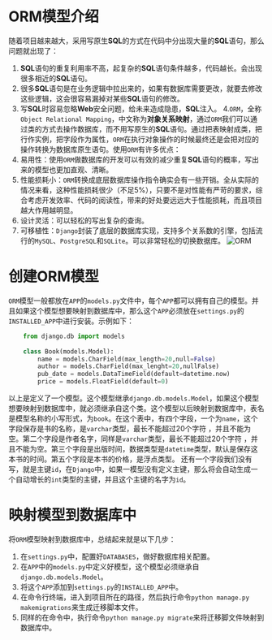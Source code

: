 # ORM模型介绍

随着项目越来越大，采用写原生**SQL**的方式在代码中分出现大量的**SQL**语句，那么问题就出现了：
1. **SQL**语句的重复利用率不高，起复杂的**SQL**语句条件越多，代码越长。会出现很多相近的**SQL**语句。
2. 很多**SQL**语句是在业务逻辑中拉出来的，如果有数据库需要更改，就要去修改这些逻辑，这会很容易漏掉对某些**SQL**语句的修改。
3. 写**SQL**时容易忽略**Web**安全问题，给未来造成隐患，**SQL**注入。
4.`ORM`，全称`Object Relational Mapping`，中文称为**对象关系映射**，通过`ORM`我们可以通过类的方式去操作数据库，而不用写原生的**SQL**语句。通过把表映射成类，把行作实例，把字段作为属性，`ORM`在执行对象操作的时候最终还是会把对应的操作转换为数据库原生语句。使用`ORM`有许多优点：
1. 易用性：使用`ORM`做数据库的开发可以有效的减少重复**SQL**语句的概率，写出来的模型也更加直观、清晰。
2. 性能损耗小：`ORM`转换成底层数据库操作指令确实会有一些开销。全从实际的情况来看，这种性能损耗很少（不足5%），只要不是对性能有严苛的要求，综合考虑开发效率、代码的阅读性，带来的好处要远远大于性能损耗，而且项目越大作用越明显。
3. 设计灵活：可以轻松的写出复杂的查询。
4. 可移植性：`Django`封装了底层的数据库实现，支持多个关系数的引擎，包括流行的`MySQL`、`PostgreSQL`和`SQLite`。可以非常轻松的切换数据库。
![ORM](http://ww1.sinaimg.cn/large/006k72Wegy1fpq8p75pnaj30go0akt9b.jpg)


# 创建ORM模型

`ORM`模型一般都放在`APP`的`models.py`文件中，每个`APP`都可以拥有自己的模型。并且如果这个模型想要映射到数据库中，那么这个`APP`必须放在`settings.py`的`INSTALLED_APP`中进行安装。示例如下：
```python
    from django.db import models
    
    class Book(models.Model):
        name = models.CharField(max_length=20,null=False)
        author = models.CharField(max_lenght=20,nullFalse)
        pub_date = models.DataTimeField(default=datetime.now)
        price = models.FloatField(default=0)
```
以上是定义了一个模型。这个模型继承`django.db.models.Model`，如果这个模型想要映射到数据库中，就必须继承自这个类。这个模型以后映射到数据库中，表名是模型名称的小写形式，为`book`。在这个表中，有四个字段，一个为`name`，这个字段保存是书的名称，是`varchar`类型，最长不能超过20个字符 ，并且不能为空。第二个字段是作者名字，同样是`varchar`类型，最长不能超过20个字符 ，并且不能为空。第三个字段是出版时间，数据类型是`datetime`类型，默认是保存这本书的时间。第五个字段是本书的价格，是浮点类型。
还有一个字段我们没有写，就是主键`id`，在`Django`中，如果一模型没有定义主键，那么将会自动生成一个自动增长的`int`类型的主键，并且这个主键的名字为`id`。

# 映射模型到数据库中

将`ORM`模型映射到数据库中，总结起来就是以下几步：
1. 在`settings.py`中，配置好`DATABASES`，做好数据库相关配置。
2. 在`APP`中的`models.py`中定义好模型，这个模型必须继承自`django.db.models.Model`。
3. 将这个`APP`添加到`settings.py`的`INSTALLED_APP`中。
4. 在命令行终端，进入到项目所在的路径，然后执行命令`python manage.py makemigrations`来生成迁移脚本文件。
5. 同样的在命令中，执行命令`python manage.py migrate`来将迁移脚文件映射到数据库中。